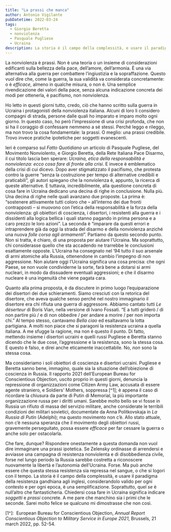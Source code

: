 ```yaml
---
title: "La prassi che manca"
author: Antonio Vigilante
pubDatetime: 2022-03-24
tags: 
  - Giorgio Beretta
  - nonviolenza
  - Pasquale Pugliese
  - Ucraina
description: La storia è il campo della complessità, e usare il paradigma della resistenza gandhiana agli inglesi, considerandolo valido per ogni contesto e per ogni epoca, è una semplificazione. 
---
```


La nonviolenza è prassi. Non è una teoria o un insieme di considerazioni edificanti sulla bellezza della pace, dell’amore, dell’armonia. È una via alternativa alla guerra per combattere l’ingiustizia e la sopraffazione. Questo vuol dire che, come la guerra, la sua validità va considerata concretamente: o è _efficace_, almeno in qualche misura, o non è. Una semplice rivendicazione dei valori della pace, senza alcuna indicazione concreta dei modi per ottenerla, è pacifismo, non nonviolenza.

Ho letto in questi giorni tutto, credo, ciò che hanno scritto sulla guerra in Ucraina i protagonisti della nonviolenza italiana. Alcuni di loro li considero compagni di strada, persone dalle quali ho imparato e imparo molto ogni giorno. In questo caso, ho però l’impressione di una crisi profonda, che non si ha il coraggio di confessare nemmeno a sé stessi. Perché leggo e rileggo, ma non trovo la cosa fondamentale: la prassi. O meglio: una prassi credibile. Trovo invece pratiche ipotetiche per soggetti evanescenti.

Ieri è comparso sul _Fatto Quotidiano_ un articolo di Pasquale Pugliese, del Movimento Nonviolento, e Giorgio Beretta, della Rete Italiana Pace Disarmo, il cui titolo lascia ben sperare: _Ucraina, etica della responsabilità e nonviolenza: ecco cosa fare di fronte alla crisi_. E invece è emblematico della crisi di cui dicevo. Dopo aver stigmatizzato il pacifismo, che protesta contro la guerre “senza la costruzione per tempo di alternative credibili e praticabili”, gli autori spiegano che la nonviolenza è, appunto, la ricerca di queste alternative. E tuttavia, incredibilmente, alla questione concreta di cosa fare in Ucraina dedicano una decina di righe in conclusione. Nulla più. Una decina di righe nelle quali avanzano due proposte. La prima è: “sostenere attivamente tutti coloro che – all’interno dei due fronti contrapposti – si muovono con l’etica della responsabilità e la forza della nonviolenza: gli obiettori di coscienza, i disertori, i resistenti alla guerra e i dissidenti alla logica bellica i quali stanno pagando in prima persona e a caro prezzo le loro azioni”. La seconda è “imparare da questi errori e intraprendere già da oggi la strada del disarmo e della nonviolenza anziché una nuova _folle corsa agli armamenti_”. Partiamo da questo secondo punto. Non si tratta, è chiaro, di una proposta per aiutare l’Ucraina. Ma soprattutto, chi considerasse quello che sta accadendo ne trarrebbe le conclusioni esattamente opposte. L’Ucraina ha consegnato nel ‘94 tutto il suo arsenale di armi atomiche alla Russia, ottenendone in cambio l’impegno di non aggressione. Non aiutare oggi l’Ucraina significa una cosa precisa: che ogni Paese, se non vuole condividerne la sorte, farà bene a dotarsi si armi nucleari, in modo da dissuadere eventuali aggressioni; e che il disarmo nucleare è una ingenuità che viene pagata cara.

Quanto alla prima proposta, è da discutere in primo luogo l’equiparazione dei disertori dei due schieramenti. Siamo cresciuti con la retorica del disertore, che aveva qualche senso perché nel nostro immaginario il disertore era chi rifiuta una guerra di aggressore. Abbiamo cantato tutti _Le déserteur_ di Boris Vian, nella versione di Ivano Fossati. “E a tutti griderò / di non partire più / e di non obbedire / per andare a morire / per non importa chi.” Al tempo stesso, cantavamo _Bella ciao_ ed esaltavamo la lotta partigiana. A molti non piace che si paragoni la resistenza ucraina a quella italiana. A me sfugge la ragione, ma non è questo il punto. Di fatto, mettendo insieme i disertori ucraini e quelli russi Pugliese e Beretta stanno dicendo che le due cose, l’aggressione e la resistenza, sono la stessa cosa. E questo è falso, e direi anche eticamente inaccettabile. No, _non_ sono la stessa cosa.

Ma consideriamo i soli obiettori di coscienza e disertori ucraini. Pugliese e Beretta sanno bene, immagino, quale sia la situazione dell’obiezione di coscienza in Russia. Il rapporto 2021 dell’European Bureau for Conscientious Objection, uscito proprio in questi giorni, denuncia la repressione di organizzazioni come Citizen Army Law, accusata di essere agente straniero, e Soldiers' Mothers, soppressa [^1]; è appena il caso di ricordare la chiusura da parte di Putin di Memorial, la più importante organizzazione russa per i diritti umani. Sarebbe molto bello se vi fosse in Russia un rifiuto di massa del servizio militare, anche considerate le terribili condizioni dei militari sovietici, documentate da Anna Politkovskaja in _La Russia di Putin_ (Adelphi); ma questo movimento non c’è. Allo stato attuale, non c’è nessuna speranza che il movimento degli obiettori russi, gravemente perseguitato, possa essere _efficace_ per far cessare la guerra o anche solo per ostacolarla.

Che fare, dunque? Rispondere onestamente a questa domanda non vuol dire immaginare una prassi ipotetica. Se Zelensky ordinasse di arrendersi e avviasse una campagna di resistenza nonviolenta e di disobbedienza civile, forse nel lungo periodo la Russia sarebbe costretta a riconoscere nuovamente la libertà e l’autonomia dell’Ucraina. Forse. Ma può anche essere che questa stessa resistenza sia repressa nel sangue, o che si logori con il tempo. La storia è il campo della complessità, e usare il paradigma della resistenza gandhiana agli inglesi, considerandolo valido per ogni contesto e per ogni epoca, è una semplificazione. Soprattutto, quel _se_ è null’altro che fantasticheria. Chiedersi cosa fare in Ucraina significa indicare _soggetti_ e _prassi_ concrete. A me pare che manchino sia i primi che le seconde. Sarei molto felice se qualcuno mi dimostrasse che non così.

[1^]:  European Bureau for Conscientious Objection, _Annual Report Conscientious Objection to Military Service in Europe 2021_, Brussels, 21 march 2022, pp. 52-54.
